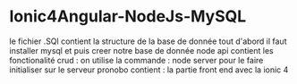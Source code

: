 # Ionic4Angular-NodeJs-MySQL
le fichier .SQl contient la structure de la base de donnée tout d'abord il faut installer mysql et puis creer notre base de donnée
node api contient les fonctionalité crud : on utilise la commande : node server pour le faire initialiser sur le serveur 
pronobo contient : la partie front end avec la ionic 4 


